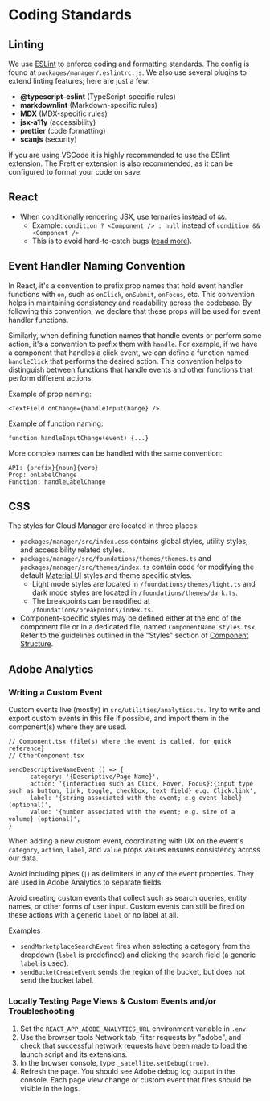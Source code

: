 # Coding Standards

## Linting

We use [ESLint](https://eslint.org/) to enforce coding and formatting standards. The config is found at `packages/manager/.eslintrc.js`. We also use several plugins to extend linting features; here are just a few:

- **@typescript-eslint** (TypeScript-specific rules)
- **markdownlint** (Markdown-specific rules)
- **MDX** (MDX-specific rules)
- **jsx-a11y** (accessibility)
- **prettier** (code formatting)
- **scanjs** (security)

If you are using VSCode it is highly recommended to use the ESlint extension. The Prettier extension is also recommended, as it can be configured to format your code on save.

## React

- When conditionally rendering JSX, use ternaries instead of `&&`.
  - Example: `condition ? <Component /> : null` instead of `condition && <Component />`
  - This is to avoid hard-to-catch bugs ([read more](https://kentcdodds.com/blog/use-ternaries-rather-than-and-and-in-jsx)).

## Event Handler Naming Convention

In React, it's a convention to prefix prop names that hold event handler functions with `on`, such as `onClick`, `onSubmit`, `onFocus`, etc. This convention helps in maintaining consistency and readability across the codebase. By following this convention, we declare that these props will be used for event handler functions.

Similarly, when defining function names that handle events or perform some action, it's a convention to prefix them with `handle`. For example, if we have a component that handles a click event, we can define a function named `handleClick` that performs the desired action. This convention helps to distinguish between functions that handle events and other functions that perform different actions.

Example of prop naming:
```
<TextField onChange={handleInputChange} />
```
Example of function naming:
```
function handleInputChange(event) {...}
```

More complex names can be handled with the same convention:
```
API: {prefix}{noun}{verb}
Prop: onLabelChange
Function: handleLabelChange
```

## CSS

The styles for Cloud Manager are located in three places:

- `packages/manager/src/index.css` contains global styles, utility styles, and accessibility related styles.
- `packages/manager/src/foundations/themes/themes.ts` and `packages/manager/src/themes/index.ts` contain code for modifying the default [Material UI](https://mui.com) styles and theme specific styles.
  - Light mode styles are located in `/foundations/themes/light.ts` and dark mode styles are located in `/foundations/themes/dark.ts`.
  - The breakpoints can be modified at `/foundations/breakpoints/index.ts`.
- Component-specific styles may be defined either at the end of the component file or in a dedicated file, named `ComponentName.styles.tsx`. Refer to the guidelines outlined in the "Styles" section of [Component Structure](02-component-structure.md#styles).

## Adobe Analytics

### Writing a Custom Event

Custom events live (mostly) in `src/utilities/analytics.ts`. Try to write and export custom events in this file if possible, and import them in the component(s) where they are used.

```tsx
// Component.tsx {file(s) where the event is called, for quick reference}
// OtherComponent.tsx

sendDescriptiveNameEvent () => {
      category: '{Descriptive/Page Name}',
      action: '{interaction such as Click, Hover, Focus}:{input type such as button, link, toggle, checkbox, text field} e.g. Click:link',
      label: '{string associated with the event; e.g event label} (optional)',
      value: '{number associated with the event; e.g. size of a volume} (optional)',
}
```

When adding a new custom event, coordinating with UX on the event's `category`, `action`, `label`, and `value` props values ensures consistency across our data.

Avoid including pipes (`|`) as delimiters in any of the event properties. They are used in Adobe Analytics to separate fields.

Avoid creating custom events that collect such as search queries, entity names, or other forms of user input. Custom events can still be fired on these actions with a generic `label` or no label at all.

Examples

- `sendMarketplaceSearchEvent` fires when selecting a category from the dropdown (`label` is predefined) and clicking the search field (a generic `label` is used).
- `sendBucketCreateEvent` sends the region of the bucket, but does not send the bucket label.

### Locally Testing Page Views & Custom Events and/or Troubleshooting

1. Set the `REACT_APP_ADOBE_ANALYTICS_URL` environment variable in `.env`.
2. Use the browser tools Network tab, filter requests by "adobe", and check that successful network requests have been made to load the launch script and its extensions.
3. In the browser console, type `_satellite.setDebug(true)`.
4. Refresh the page. You should see Adobe debug log output in the console. Each page view change or custom event that fires should be visible in the logs.
